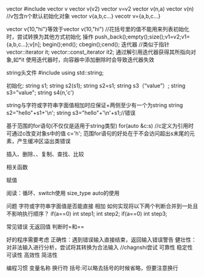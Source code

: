 vector
#include <vector>
  vector<T> v
  vector<T> v(v2)
  vector<T> v=v2
  vector<T> v(n,a)
  vector<T> v(n)     //v包含n个默认初始化对象
  vector<t> v{a,b,c...}
  vecotr<T> v={a,b,c...}
  
  vector<string> v{10,"hi"}等效于vector<string> v(10,"hi")   //花括号里的值不能用来列表初始化时，尝试转换为其他方式初始化
操作
  push_back();empty();size();v1=v2;v1={a,b,c...};v[n];
  begin();end();
  cbegin();cend();
迭代器   //类似于指针
  vector<int>::iterator it;
  vector<int>::const_iterator it2;
  通过解引用迭代器获得其所指向对象,如*it
  使用迭代器时，向容器中添加删除时会导致迭代器失效



string头文件
#include <string>
  using std::string;
  
初始化:
  string s1;
  string s2(s1);
  string s2=s1;
  string s3（“value”）;
  string s3="value";
  string s4(n,'c')
  
string与字符或字符串字面值相加时应保证+两侧至少有一个为string
  string s2="hello"+s1+'\n';
  string s3="hello"+'\n'+s1;//错误

基于范围的for语句(不仅仅是适用于string类型)
  for(auto &c:s)    //c定义为引用时可通过c改变对象s中的值
  c='h';
  范围for语句的好处在于不会访问超出s末尾的元素，产生缓冲区溢出类错误
  
  
 
 插入、删除、、复制、查找、比较

相关函数

赋值

阅读：循环、switch使用
size_type
auto的使用


问题
字符或字符串字面值是否能直接 相加
如何实现将以下两个判断合并到一处且不影响执行顺序？
  if(a==0)
    int step1;
  int step2;
  if(a==0)
    int step3;
    
  常见错误
   无返回值
   判断时=和==
   
   好的程序需要考虑
正确性：遇到错误输入直接结束，返回输入错误警告
健壮性：对非法输入进行分析，尝试将其转换为合法输入     //chagnshi尝试
可靠性
稳定性
可读性
高效性
简洁性

编程习惯
变量名称
换行符
括号:可以略去括号的时候省略，但要注意换行
